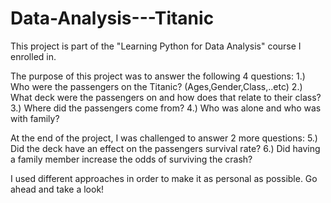 # Data-Analysis---Titanic
This project is part of the "Learning Python for Data Analysis" course I enrolled in.

The purpose of this project was to answer the following 4 questions:
  1.) Who were the passengers on the Titanic? (Ages,Gender,Class,..etc)
  2.) What deck were the passengers on and how does that relate to their class?
  3.) Where did the passengers come from?
  4.) Who was alone and who was with family?
  
At the end of the project, I was challenged to answer 2 more questions:
  5.) Did the deck have an effect on the passengers survival rate?
  6.) Did having a family member increase the odds of surviving the crash?

I used different approaches in order to make it as personal as possible.
Go ahead and take a look!
